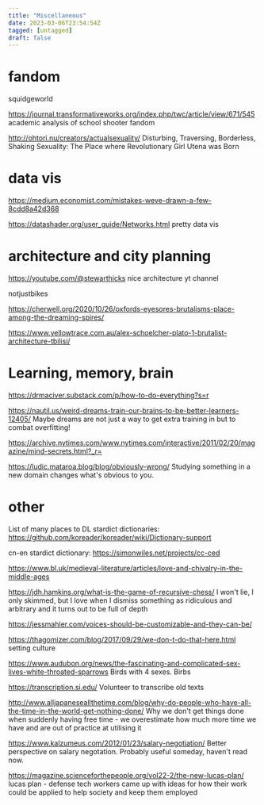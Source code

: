 ```yaml
---
title: "Miscellaneous"
date: 2023-03-06T23:54:54Z
tagged: [untagged]
draft: false
---
```


# fandom

squidgeworld 

https://journal.transformativeworks.org/index.php/twc/article/view/671/545 academic analysis of school shooter fandom

http://ohtori.nu/creators/actualsexuality/ Disturbing, Traversing, Borderless, Shaking Sexuality: The Place where Revolutionary Girl Utena was Born

# data vis

https://medium.economist.com/mistakes-weve-drawn-a-few-8cdd8a42d368

https://datashader.org/user_guide/Networks.html
pretty data vis

# architecture and city planning

https://youtube.com/@stewarthicks
nice architecture yt channel

notjustbikes

https://cherwell.org/2020/10/26/oxfords-eyesores-brutalisms-place-among-the-dreaming-spires/

https://www.yellowtrace.com.au/alex-schoelcher-plato-1-brutalist-architecture-tbilisi/

# Learning, memory, brain

https://drmaciver.substack.com/p/how-to-do-everything?s=r

https://nautil.us/weird-dreams-train-our-brains-to-be-better-learners-12405/ Maybe dreams are not just a way to get extra training in but to combat overfitting!


https://archive.nytimes.com/www.nytimes.com/interactive/2011/02/20/magazine/mind-secrets.html?_r=

https://ludic.mataroa.blog/blog/obviously-wrong/ Studying something in a new domain changes what's obvious to you.


# other

List of many places to DL stardict dictionaries: https://github.com/koreader/koreader/wiki/Dictionary-support

cn-en stardict dictionary: https://simonwiles.net/projects/cc-ced

https://www.bl.uk/medieval-literature/articles/love-and-chivalry-in-the-middle-ages

https://jdh.hamkins.org/what-is-the-game-of-recursive-chess/ I won't lie, I only skimmed, but I love when I dismiss something as ridiculous and arbitrary and it turns out to be full of depth

https://jessmahler.com/voices-should-be-customizable-and-they-can-be/

https://thagomizer.com/blog/2017/09/29/we-don-t-do-that-here.html
setting culture

https://www.audubon.org/news/the-fascinating-and-complicated-sex-lives-white-throated-sparrows Birds with 4 sexes. Birbs

https://transcription.si.edu/ Volunteer to transcribe old texts

http://www.alljapaneseallthetime.com/blog/why-do-people-who-have-all-the-time-in-the-world-get-nothing-done/
Why we don't get things done when suddenly having free time - we overestimate how much more time we have and are out of practice at utilising it

https://www.kalzumeus.com/2012/01/23/salary-negotiation/ Better perspective on salary negotation. Probably useful someday, haven't read now.

https://magazine.scienceforthepeople.org/vol22-2/the-new-lucas-plan/
lucas plan - defense tech workers came up with ideas for how their work could be applied to help society and keep them employed
